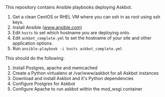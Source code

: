 This repository contains Ansible playbooks deploying Askbot.  

 1. Get a clean CentOS or RHEL VM where you can ssh in as root using ssh keys.
 2. Install Ansible (www.ansible.com)
 3. Edit ```hosts``` to set which hostname you are deploying onto.
 4. Edit ```askbot_complete.yml``` to set the hostname of your site and other application options.
 5. Run ```ansible-playbook -i hosts askbot_complete.yml```

This should do the following:

 1. Install Postgres, apache and memcached
 2. Create a Python virtualenv at /var/www/askbot for all Askbot instances
 3. Download and install Askbot and it's Python dependencies
 4. Configure Postgres for Askbot
 5. Configure Apache to run askbot within the mod_wsgi container

